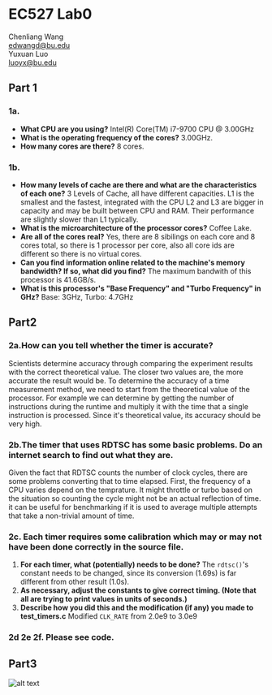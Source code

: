 # EC527 Lab0
Chenliang Wang\
edwangd@bu.edu\
Yuxuan Luo\
luoyx@bu.edu

## Part 1

### 1a.

- **What CPU are you using?** 
Intel(R) Core(TM) i7-9700 CPU @ 3.00GHz
- **What is the operating frequency of the cores?**
3.00GHz.
- **How many cores are there?**
8 cores.

### 1b.

- **How many levels of cache are there and what are the characteristics of each one?**
3 Levels of Cache, all have different capacities. L1 is the smallest and the fastest, integrated with the CPU
L2 and L3 are bigger in capacity and may be built between CPU and RAM. Their performance are slightly slower than L1 typically.
- **What is the microarchitecture of the processor cores?**
Coffee Lake. 
- **Are all of the cores real?**
Yes, there are 8 sibilings on each core and 8 cores total, so there is 1 processor per core, also all core ids are different so there is no virtual cores.
- **Can you find information online related to the machine's memory bandwidth? If so, what did
you find?**
The maximum bandwith of this processor is 41.6GB/s.
- **What is this processor's "Base Frequency" and "Turbo Frequency" in GHz?**
Base: 3GHz, Turbo: 4.7GHz

## Part2

### 2a.**How can you tell whether the timer is accurate?**

Scientists determine accuracy through comparing the experiment results with the correct theoretical value. The closer two values are, the more accurate the result would be. To determine the accuracy of a time measurement method, we need to start from the theoretical value of the processor. For example we can determine by getting the number of instructions during the runtime and multiply it with the time that a single instruction is processed. 
Since it's theoretical value, its accuracy should be very high.

### 2b.**The timer that uses RDTSC has some basic problems. Do an internet search to find out what they are.**

Given the fact that RDTSC counts the number of clock cycles, there are some problems converting that to time elapsed. First, the frequency of a CPU varies depend on the temprature. It might throttle or turbo based on the situation so counting the cycle might not be an actual reflection of time. 
it can be useful for benchmarking if it is used to average multiple attempts that take a non-trivial amount of time.

### 2c. **Each timer requires some calibration which may or may not have been done correctly in the source file.**

1. **For each timer, what (potentially) needs to be done?**
The `rdtsc()`'s constant needs to be changed, since its conversion (1.69s) is far different from other result (1.0s).
2. **As necessary, adjust the constants to give correct timing. (Note that all are trying to print values in units of seconds.)**
3. **Describe how you did this and the modification (if any) you made to test_timers.c**
Modified `CLK_RATE` from 2.0e9 to 3.0e9

### 2d 2e 2f. Please see code.

## Part3
![alt text](master/blob/main/plots/matlabplot.png)

